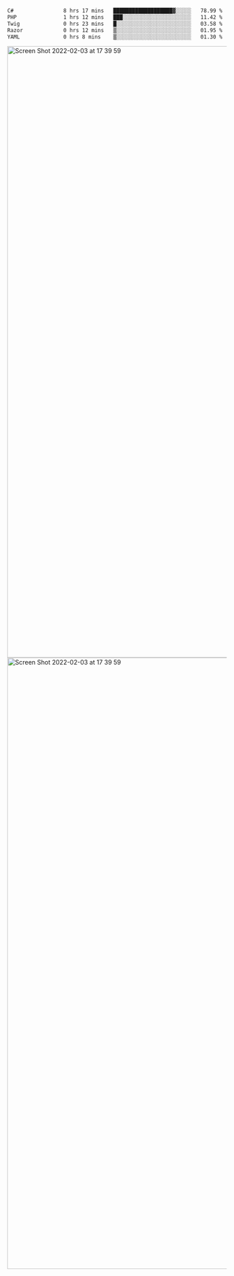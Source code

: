 <!--START_SECTION:waka-->

```txt
C#                8 hrs 17 mins   ███████████████████▓░░░░░   78.99 %
PHP               1 hrs 12 mins   ███░░░░░░░░░░░░░░░░░░░░░░   11.42 %
Twig              0 hrs 23 mins   █░░░░░░░░░░░░░░░░░░░░░░░░   03.58 %
Razor             0 hrs 12 mins   ▒░░░░░░░░░░░░░░░░░░░░░░░░   01.95 %
YAML              0 hrs 8 mins    ▒░░░░░░░░░░░░░░░░░░░░░░░░   01.30 %
```

<!--END_SECTION:waka-->

<img width="1400" alt="Screen Shot 2022-02-03 at 17 39 59" src="https://user-images.githubusercontent.com/45716542/152387304-f2b60485-53a6-4f4b-a818-5cefb1b0c0ae.png">
<img width="1400" alt="Screen Shot 2022-02-03 at 17 39 59" src="https://user-images.githubusercontent.com/45716542/152387273-ea5cdf21-2a45-44da-8bef-00c1763b1d42.png">
